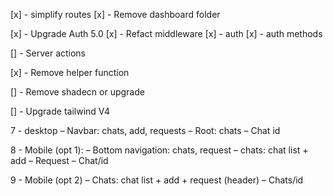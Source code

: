 [x] - simplify routes
[x] - Remove dashboard folder

[x] - Upgrade Auth 5.0
[x] - Refact middleware
[x] - auth
[x] - auth methods

[] - Server actions

[x] - Remove helper function

[] - Remove shadecn or upgrade

[] - Upgrade tailwind V4

7 - desktop
– Navbar: chats, add, requests
– Root: chats
– Chat id

8 - Mobile (opt 1):
– Bottom navigation: chats, request
– chats: chat list + add
– Request
– Chat/id

9 - Mobile (opt 2)
– Chats: chat list + add + request (header)
– Chats/id
